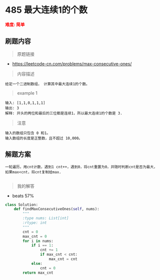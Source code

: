 # 485 最大连续1的个数
**<font color=red>难度: 简单</font>**
## 刷题内容

> 原题链接
* https://leetcode-cn.com/problems/max-consecutive-ones/

> 内容描述

```
给定一个二进制数组， 计算其中最大连续1的个数。
```
> example 1 
```
输入: [1,1,0,1,1,1]
输出: 3
解释: 开头的两位和最后的三位都是连续1，所以最大连续1的个数是 3.
```
> 注意
```
输入的数组只包含 0 和1。
输入数组的长度是正整数，且不超过 10,000。
```


## 解题方案
``` 
一轮遍历，用cnt计数，遇到1 cnt++，遇到0，将cnt重置为0，并随时判断cnt是否为最大，如果max<cnt，将cnt复制给max.


```

> 我的解答
* beats 57%
```python
class Solution:
    def findMaxConsecutiveOnes(self, nums):
        """
        :type nums: List[int]
        :rtype: int
        """
        cnt = 0
        max_cnt = 0
        for i in nums:
            if i == 1:
                cnt += 1
                if max_cnt < cnt:
                    max_cnt = cnt
            else:
                cnt = 0
        return max_cnt       
```
